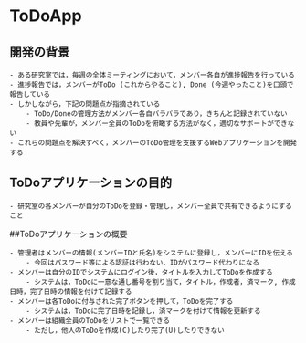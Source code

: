 # ToDoApp
## 開発の背景

    - ある研究室では，毎週の全体ミーティングにおいて，メンバー各自が進捗報告を行っている
    - 進捗報告では，メンバーがToDo (これからやること), Done (今週やったこと)を口頭で報告している
    - しかしながら，下記の問題点が指摘されている
        - ToDo/Doneの管理方法がメンバー各自バラバラであり，きちんと記録されていない
        - 教員や先輩が，メンバー全員のToDoを俯瞰する方法がなく，適切なサポートができない
    - これらの問題点を解決すべく，メンバーのToDo管理を支援するWebアプリケーションを開発する

## ToDoアプリケーションの目的

    - 研究室の各メンバーが自分のToDoを登録・管理し，メンバー全員で共有できるようにすること

##ToDoアプリケーションの概要

    - 管理者はメンバーの情報(メンバーIDと氏名)をシステムに登録し，メンバーにIDを伝える
        - 今回はパスワード等による認証は行わない．IDがパスワード代わりになる
    - メンバーは自分のIDでシステムにログイン後，タイトルを入力してToDoを作成する
        - システムは，ToDoに一意な通し番号を割り当て，タイトル，作成者，済マーク, 作成日時，完了日時の情報を付けて記録する
    - メンバーは各ToDoに付与された完了ボタンを押して，ToDoを完了する
        - システムは，ToDoに完了日時を記録し，済マークを付けて情報を更新する
    - メンバーは組織全員のToDoをリストで一覧できる
        - ただし，他人のToDoを作成(C)したり完了(U)したりできない
